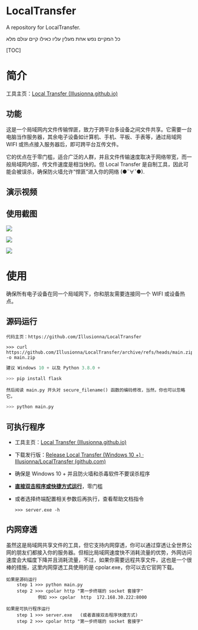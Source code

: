 # LocalTransfer

A repository for LocalTransfer.

כל המקיים נפש אחת מעלין עליו כאילו קיים עולם מלא

[TOC]

# 简介

工具主页：[Local Transfer (Illusionna.github.io)](https://Illusionna.github.io/LocalTransfer.github.io)

## 功能

这是一个局域网内文件传输悍匪，致力于跨平台多设备之间文件共享。它需要一台电脑当作服务器，其余电子设备如计算机、手机、平板、手表等，通过局域网 WIFI 或热点接入服务器后，即可跨平台互传文件。

它的优点在于零门槛，适合广泛的人群，并且文件传输速度取决于网络带宽，而一般局域网内部，传文件速度是相当快的。但 Local Transfer 是自制工具，因此可能会被误杀，确保防火墙允许“悍匪”进入你的网络 (●ˇ∀ˇ●).

## 演示视频

<source src="imgs/demo.mp4" type="video/mp4">

## 使用截图

![](./imgs/1.png)

![](./imgs/2.png)

![](./imgs/3.png)

# 使用

确保所有电子设备在同一个局域网下，你和朋友需要连接同一个 WIFI 或设备热点。

## 源码运行

```
代码主页：https://github.com/Illusionna/LocalTransfer
```

```
>>> curl https://github.com/Illusionna/LocalTransfer/archive/refs/heads/main.zip -o main.zip
```

```python
建议 Windows 10 + 以及 Python 3.8.0 +
```

```python
>>> pip install flask
```

```
然后阅读 main.py 开头对 secure_filename() 函数的编码修改，当然，你也可以忽略它。
```

```python
>>> python main.py
```

## 可执行程序

- 工具主页：[Local Transfer (Illusionna.github.io)](https://Illusionna.github.io/LocalTransfer.github.io)

- 下载发行版：[Release Local Transfer (Windows 10 +) · Illusionna/LocalTransfer (github.com)](https://github.com/Illusionna/LocalTransfer/releases/tag/V1)

- 确保是 Windows 10 + 并且防火墙和杀毒软件不要误杀程序

- **<u>直接双击程序或快捷方式运行</u>**，零门槛

- 或者选择终端配置相关参数后再执行，查看帮助文档指令

  ```
  >>> server.exe -h
  ```

## 内网穿透

虽然这是局域网共享文件的工具，但它支持内网穿透，你可以通过穿透让全世界公网的朋友们都接入你的服务器。但相比局域网速度快不消耗流量的优势，外网访问速度会大幅度下降并且消耗流量，不过，如果你需要远程共享文件，这也是一个很棒的措施，这里内网穿透工具使用的是 cpolar.exe，你可以去它官网下载。

```
如果是源码运行
	step 1 >>> python main.py
	step 2 >>> cpolar http "第一步终端的 socket 套接字"
			例如 >>> cpolar  http  172.168.30.222:8000
```

```
如果是可执行程序运行
	step 1 >>> server.exe	(或者直接双击程序快捷方式)
	step 2 >>> cpolar http "第一步终端的 socket 套接字"
```

